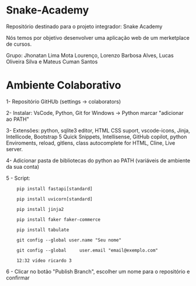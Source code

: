 # Snake-Academy
Repositório destinado para o projeto integrador: Snake Academy

Nós temos por objetivo desenvolver uma aplicação web de um merketplace de cursos.

Grupo: Jhonatan Lima Mota Lourenço, Lorenzo Barbosa Alves, Lucas Oliveira Silva e Mateus Cuman Santos

# Ambiente Colaborativo
1- Repositório GitHUb (settings -> colaborators)

2- Instalar: VsCode, Python, Git for Windows -> Python marcar "adicionar ao PATH"

3- Extensões: python, sqlite3 editor, HTML CSS suport, vscode-icons, Jinja, Intellicode, Bootstrap 5 Quick Snippets, Intellisense, GitHub copilot, python Enviroments, reload, gitlens, class autocomplete for HTML, Cline, Live server.

4- Adicionar pasta de bibliotecas do python ao PATH (variáveis de ambiente da sua conta)

5 - Script:

        pip install fastapi[standard]

        pip install uvicorn[standard]

        pip install jinja2

        pip install faker faker-commerce

        pip install tabulate

        git config --global user.name "Seu nome"
        
        git config --global     user.email "email@exemplo.com"

        12:32 vídeo ricardo 3

6 - Clicar no botão "Publish Branch", escolher um nome para o repositório e confirmar
